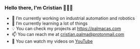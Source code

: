 ### Hello there, I'm Cristian 👨🏻‍💻

- 🔭 I’m currently working on industrial automation and robotics
- 🌱 I’m currently learning a lot of things
- 💡 You can check my projects at <https://palmacas.com> 
- 📫 You can reach me at <cristian.palma@protonmail.com>
- 🎥 You can watch my videos on [YouTube](https://www.youtube.com/cristianpalma13)

<!--
**palmacas/palmacas** is a ✨ _special_ ✨ repository because its `README.md` (this file) appears on your GitHub profile.

Here are some ideas to get you started:

- 🔭 I’m currently working on ...
- 🌱 I’m currently learning ...
- 👯 I’m looking to collaborate on ...
- 🤔 I’m looking for help with ...
- 💬 Ask me about ...
- 📫 How to reach me: ...
- 😄 Pronouns: ...
- ⚡ Fun fact: ...
-->
